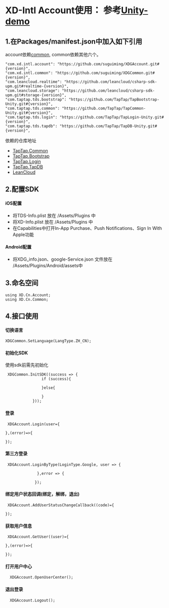 # XD-Intl Account使用： 参考[Unity-demo](https://github.com/suguiming/Unity-demo)

## 1.在Packages/manifest.json中加入如下引用
account依赖[common](https://github.com/suguiming/XDGCommon), common依赖其他六个。
```
"com.xd.intl.account": "https://github.com/suguiming/XDGAccount.git#{version}",
"com.xd.intl.common": "https://github.com/suguiming/XDGCommon.git#{version}",
"com.leancloud.realtime": "https://github.com/leancloud/csharp-sdk-upm.git#realtime-{version}",
"com.leancloud.storage": "https://github.com/leancloud/csharp-sdk-upm.git#storage-{version}",
"com.taptap.tds.bootstrap": "https://github.com/TapTap/TapBootstrap-Unity.git#{version}",
"com.taptap.tds.common": "https://github.com/TapTap/TapCommon-Unity.git#{version}",
"com.taptap.tds.login": "https://github.com/TapTap/TapLogin-Unity.git#{version}",
"com.taptap.tds.tapdb": "https://github.com/TapTap/TapDB-Unity.git#{version}",
```

依赖的仓库地址
* [TapTap.Common](https://github.com/TapTap/TapCommon-Unity.git)
* [TapTap.Bootstrap](https://github.com/TapTap/TapBootstrap-Unity.git)
* [TapTap.Login](https://github.com/TapTap/TapLogin-Unity.git)
* [TapTap.TapDB](https://github.com/TapTap/TapDB-Unity.git)
* [LeanCloud](https://github.com/leancloud/csharp-sdk-upm)


## 2.配置SDK
#### iOS配置
* 将TDS-Info.plist 放在 /Assets/Plugins 中
* 将XD-Info.plist 放在 /Assets/Plugins 中
* 在Capabilities中打开In-App Purchase、Push Notifications、Sign In With Apple功能

#### Android配置
* 将XDG_info.json、google-Service.json 文件放在 /Assets/Plugins/Android/assets中

## 3.命名空间

```
using XD.Cn.Account;
using XD.Cn.Common;
```

## 4.接口使用
#### 切换语言
```
XDGCommon.SetLanguage(LangType.ZH_CN);
```

#### 初始化SDK
使用sdk前需先初始化
```
 XDGCommon.InitSDK((success => {
                if (success){
              
                }else{
                
                }
            }));
```

#### 登录
```
 XDGAccount.Login(user={
    
},(error)=>{
    
});
```

#### 第三方登录
```
 XDGAccount.LoginByType(LoginType.Google, user => {
              
              },error => {
                
             });
```

#### 绑定用户状态回调(绑定，解绑，退出)
```
 XDGAccount.AddUserStatusChangeCallback((code)={

});
```

#### 获取用户信息
```
 XDGAccount.GetUser((user)={
   
},(error)=>{
    
});
```

#### 打开用户中心
```
  XDGAccount.OpenUserCenter();
```

#### 退出登录
```
  XDGAccount.Logout();
```
